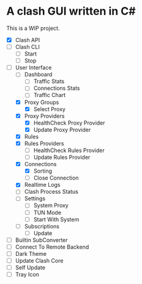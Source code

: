﻿# A clash GUI written in C# 
This is a WIP project.

- [x] Clash API
- [ ] Clash CLI
  - [ ] Start
  - [ ] Stop
- [ ] User Interface
  - [ ] Dashboard
    - [ ] Traffic Stats
    - [ ] Connections Stats
    - [ ] Traffic Chart
  - [x] Proxy Groups
    - [x] Select Proxy
  - [x] Proxy Providers
      - [x] HealthCheck Proxy Provider
      - [x] Update Proxy Provider
  - [x] Rules
  - [x] Rules Providers
      - [ ] HealthCheck Rules Provider
      - [ ] Update Rules Provider
  - [x] Connections
    - [x] Sorting
    - [ ] Close Connection
  - [x] Realtime Logs
  - [ ] Clash Process Status
  - [ ] Settings
    - [ ] System Proxy
    - [ ] TUN Mode
    - [ ] Start With System
  - [ ] Subscriptions
    - [ ] Update
- [ ] Builtin SubConverter
- [ ] Connect To Remote Backend
- [ ] Dark Theme
- [ ] Update Clash Core
- [ ] Self Update
- [ ] Tray Icon